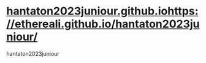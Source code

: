 # [hantaton2023juniour.github.io](https://ethereali.github.io/hantaton2023juniour/)https://ethereali.github.io/hantaton2023juniour/
hantaton2023juniour
